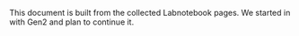 This document is built from the collected Labnotebook pages. We started in with Gen2 and plan to continue it.